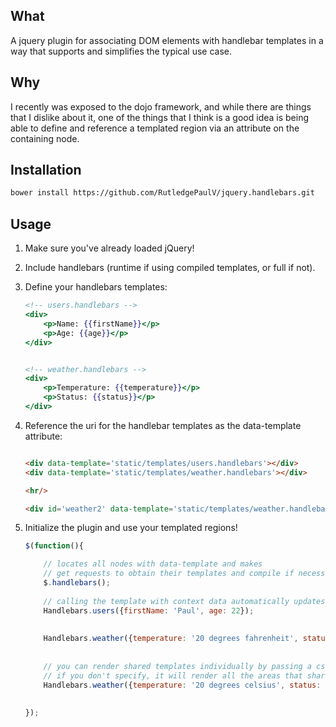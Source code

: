 ## What
A jquery plugin for associating DOM elements with handlebar
templates in a way that supports and simplifies the typical use case.

## Why
I recently was exposed to the dojo framework, and while there
are things that I dislike about it, one of the things that
I think is a good idea is being able to define and reference a templated
region via an attribute on the containing node.

## Installation
```bash
bower install https://github.com/RutledgePaulV/jquery.handlebars.git
```

## Usage

1. Make sure you've already loaded jQuery!
2. Include handlebars (runtime if using compiled templates, or full if not).
3. Define your handlebars templates:
    ```handlebars
    <!-- users.handlebars -->
    <div>
        <p>Name: {{firstName}}</p>
        <p>Age: {{age}}</p>
    </div>
    
    
    <!-- weather.handlebars -->
    <div>
        <p>Temperature: {{temperature}}</p>
        <p>Status: {{status}}</p>
    </div>
    ```

4. Reference the uri for the handlebar templates as the data-template attribute:
    ```html
    
    <div data-template='static/templates/users.handlebars'></div>
    <div data-template='static/templates/weather.handlebars'></div>
    
    <hr/>
    
    <div id='weather2' data-template='static/templates/weather.handlebars'></div>
    
    ```

5. Initialize the plugin and use your templated regions!
    ```JavaScript
    $(function(){
    
        // locates all nodes with data-template and makes 
        // get requests to obtain their templates and compile if necessary
        $.handlebars();
        
        // calling the template with context data automatically updates the div associated with it
        Handlebars.users({firstName: 'Paul', age: 22});
        
        
        Handlebars.weather({temperature: '20 degrees fahrenheit', status: 'sunny'});
        
        
        // you can render shared templates individually by passing a css-selector as the second param
        // if you don't specify, it will render all the areas that share that template.
        Handlebars.weather({temperature: '20 degrees celsius', status: 'overcast'}, '#weather2');
        
        
    });
    ```
